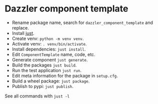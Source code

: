 # Dazzler component template

- Rename package name, search for `dazzler_component_template` and replace.
- Install [just](https://github.com/casey/just).
- Create venv: `python -m venv venv`.
- Activate venv: `. venv/bin/activate`.
- Install dependencies: `just install`.
- Edit `ComponentTemplate` name, code, etc.
- Generate component `just generate`.
- Build the packages `just build`.
- Run the test application `just run`.
- Edit meta information for the package in `setup.cfg`.
- Build a wheel package: `just package`.
- Publish to pypi: `just publish`.

See all commands with `just -l`
